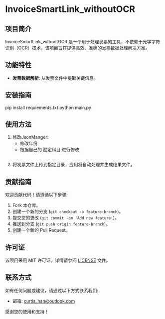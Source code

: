 # InvoiceSmartLink_withoutOCR

## 项目简介
InvoiceSmartLink_withoutOCR 是一个用于处理发票的工具，不依赖于光学字符识别（OCR）技术。该项目旨在提供高效、准确的发票数据处理解决方案。

## 功能特性
- **发票数据解析**: 从发票文件中提取关键信息。


## 安装指南
pip install requiements.txt
python main.py

## 使用方法
1. 修改JsonManger:
    - 修改年份
    - 根据自己的 勘定科目 进行修改
    ```
2. 将发票文件上传到指定目录，应用将自动处理并生成结果文件。

## 贡献指南
欢迎贡献代码！请遵循以下步骤:
1. Fork 本仓库。
2. 创建一个新的分支 (`git checkout -b feature-branch`)。
3. 提交您的更改 (`git commit -am 'Add new feature'`)。
4. 推送到分支 (`git push origin feature-branch`)。
5. 创建一个新的 Pull Request。

## 许可证
该项目采用 MIT 许可证。详情请参阅 [LICENSE](LICENSE) 文件。

## 联系方式
如有任何问题或建议，请通过以下方式联系我们:
- 邮箱: curtis_han@outlook.com

感谢您的使用和支持！